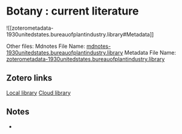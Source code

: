# Botany : current literature

![[zoterometadata-1930unitedstates.bureauofplantindustry.library#Metadata]]

Other files:
 Mdnotes File Name: [mdnotes-1930unitedstates.bureauofplantindustry.library](mdnotes-1930unitedstates.bureauofplantindustry.library)
 Metadata File Name: [zoterometadata-1930unitedstates.bureauofplantindustry.library](zoterometadata-1930unitedstates.bureauofplantindustry.library)

## Zotero links

 [Local library](zotero://select/items/1_5U29WARL)
 [Cloud library](http://zotero.org/users/8542045/items/5U29WARL)

## Notes

-